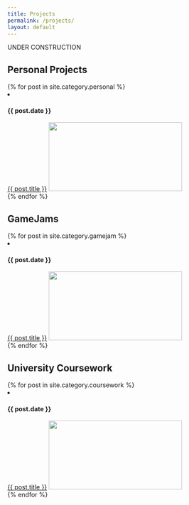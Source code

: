 ```yaml
---
title: Projects
permalink: /projects/
layout: default
---
```


UNDER CONSTRUCTION

<div class = 'wrapper'>
    <div>
        <h2>Personal Projects</h2>
        {% for post in site.category.personal %}
        <li>
            <h4>{{ post.date }}</h4>
            <a href="{{ post.url }}">{{ post.title }}</a>
            <a href="{{ post.url }}"><img src = "{{ post.thumbnail }}" style = "width:300px; height:155px;"></a>
        </li>
        {% endfor %}
    </div>
    <div>
        <h2>GameJams</h2>
        {% for post in site.category.gamejam %}
        <li>
            <h4>{{ post.date }}</h4>
            <a href="{{ post.url }}">{{ post.title }}</a>
            <a href="{{ post.url }}"><img src = "{{ post.thumbnail }}" style = "width:300px; height:155px;"></a>
        </li>
        {% endfor %}
    </div>
    <div>
        <h2>University Coursework</h2>
        {% for post in site.category.coursework %}
        <li>
            <h4>{{ post.date }}</h4>
            <a href="{{ post.url }}">{{ post.title }}</a>
            <a href="{{ post.url }}"><img src = "{{ post.thumbnail }}" style = "width:300px; height:155px;"></a>
        </li>
        {% endfor %}
    </div>
</div>


